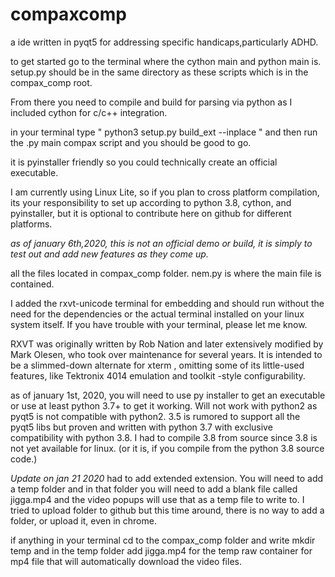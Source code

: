 # compaxcomp
a ide written in pyqt5 for addressing specific handicaps,particularly ADHD.


to get started go to the terminal where the cython main and python main is. setup.py should be in the same directory as these scripts which is in the compax_comp root. 

From there you need to compile and build for parsing via python as I included cython for c/c++ integration.

in your terminal type " python3 setup.py build_ext --inplace " and then run the .py main compax script and you should be good to go. 

it is pyinstaller friendly so you could technically create an official executable.

I am currently using Linux Lite, so if you plan to cross platform compilation, its your responsibility to set up according to python 3.8, cython, and pyinstaller, but it is optional to contribute here on github for different platforms.

*as of january 6th,2020, this is not an official demo or build, it is simply to test out and add new features as they come up.*

all the files located in compax_comp folder. nem.py is where the main file is contained.

I added the rxvt-unicode terminal for embedding and should run without the need for the dependencies or the actual terminal installed on your linux system itself. If you have trouble with your terminal, please let me know.

RXVT was originally written by Rob Nation and later extensively modified by Mark Olesen, who took over maintenance for several years. It is intended to be a slimmed-down alternate for xterm , omitting some of its little-used features, like Tektronix 4014 emulation and toolkit -style configurability.

as of january 1st, 2020, you will need to use py installer to get an executable or use at least python 3.7+ to get it working. Will not work with python2 as pyqt5 is not compatible with python2. 3.5 is rumored to support all the pyqt5 libs but proven and written with python 3.7 with exclusive compatibility with python 3.8. I had to compile 3.8 from source since 3.8 is not yet available for linux. (or it is, if you compile from the python 3.8 source code.)


*Update on jan 21 2020*
had to add extended extension. You will need to add a temp folder and in that folder you will need to add a blank file called jigga.mp4 and the video popups will use that as a temp file to write to. I tried to upload folder to github but this time around, there is no way to add a folder, or upload it, even in chrome. 

if anything in your terminal cd to the compax_comp folder and write mkdir temp and in the temp folder add jigga.mp4 for the temp raw container for mp4 file that will automatically download the video files. 
